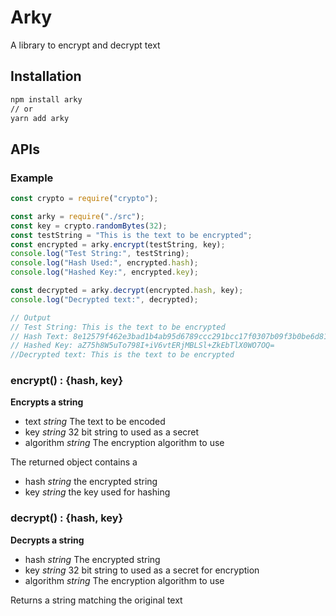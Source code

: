 # Arky

A library to encrypt and decrypt text

## Installation

```bash
npm install arky
// or
yarn add arky
```

## APIs

### Example

```js
const crypto = require("crypto");

const arky = require("./src");
const key = crypto.randomBytes(32);
const testString = "This is the text to be encrypted";
const encrypted = arky.encrypt(testString, key);
console.log("Test String:", testString);
console.log("Hash Used:", encrypted.hash);
console.log("Hashed Key:", encrypted.key);

const decrypted = arky.decrypt(encrypted.hash, key);
console.log("Decrypted text:", decrypted);

// Output
// Test String: This is the text to be encrypted
// Hash Text: 8e12579f462e3bad1b4ab95d6789ccc291bcc17f0307b09f3b0be6d81a29a0e9f3ab9c001bb34d790121ea896b90563f
// Hashed Key: aZ75h8W5uTo798I+iV6vtERjMBLSl+ZkEbTlX0WO7OQ=
//Decrypted text: This is the text to be encrypted
```

### encrypt() : {hash, key}

**Encrypts a string**

- text _string_ The text to be encoded
- key _string_ 32 bit string to used as a secret
- algorithm _string_ The encryption algorithm to use

The returned object contains a

- hash _string_ the encrypted string
- key _string_ the key used for hashing

### decrypt() : {hash, key}

**Decrypts a string**

- hash _string_ The encrypted string
- key _string_ 32 bit string to used as a secret for encryption
- algorithm _string_ The encryption algorithm to use

Returns a string matching the original text
